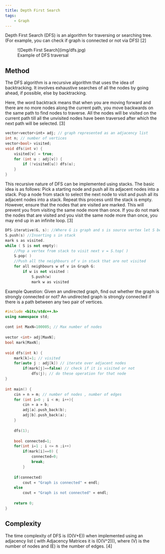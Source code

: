 ```yaml
---
title: Depth First Search
tags:
    - Graph
---
```


Depth First Search (DFS) is an algorithm for traversing or searching tree. (For example, you can check if graph is connected or not via DFS) [2]

<figure markdown="span">
![Depth First Search](img/dfs.jpg)
<figcaption>Example of DFS traversal</figcaption>
</figure>

## Method

The DFS algorithm is a recursive algorithm that uses the idea of backtracking. It involves exhaustive searches of all the nodes by going ahead, if possible, else by backtracking.

Here, the word backtrack means that when you are moving forward and there are no more nodes along the current path, you move backwards on the same path to find nodes to traverse. All the nodes will be visited on the current path till all the unvisited nodes have been traversed after which the next path will be selected. [3]

```cpp
vector<vector<int» adj; // graph represented as an adjacency list
int n; // number of vertices
vector<bool> visited;
void dfs(int v) {
    visited[v] = true;
    for (int u : adj[v]) {
        if (!visited[u]) dfs(u);
    }
}
```

This recursive nature of DFS can be implemented using stacks. The basic idea is as follows: Pick a starting node and push all its adjacent nodes into a stack. Pop a node from stack to select the next node to visit and push all its adjacent nodes into a stack. Repeat this process until the stack is empty. However, ensure that the nodes that are visited are marked. This will prevent you from visiting the same node more than once. If you do not mark the nodes that are visited and you visit the same node more than once, you may end up in an infinite loop. [3]

```cpp
DFS-iterative(G, s): //Where G is graph and s is source vertex let S be stack
S.push(s) //Inserting s in stack
mark s as visited.
while ( S is not empty):
    //Pop a vertex from stack to visit next v = S.top( )
    S.pop( )
    //Push all the neighbours of v in stack that are not visited
    for all neighbours w of v in Graph G:
        if w is not visited :
            S.push(w)
            mark w as visited
```

Example Question: Given an undirected graph, find out whether the graph is strongly connected or not? An undirected graph is strongly connected if there is a path between any two pair of vertices.


```cpp
#include <bits/stdc++.h>
using namespace std;

cont int MaxN=100005; // Max number of nodes

vector <int> adj[MaxN];
bool mark[MaxN];

void dfs(int k) {
    mark[k]=1; // visited
    for(auto j : adj[k]) // iterate over adjacent nodes
        if(mark[j]==false) // check if it is visited or not
            dfs(j); // do these operation for that node
}

int main() {
    cin » n » m; // number of nodes , number of edges
    for (int i=0 ; i < m; i++){
        cin » a » b;
        adj[a].push_back(b);
        adj[b].push_back(a);
    }
    
    dfs(1);

    bool connected=1;
    for(int i=1 ; i <= n ;i++)
        if(mark[i]==0) {
            connected=0;
            break;
        }

    if(connected)
        cout « "Graph is connected" « endl;
    else
        cout « "Graph is not connected" « endl;

    return 0;
}
```

## Complexity

The time complexity of DFS is \(O(V+E)\) when implemented using an adjacency list ( with Adjacency Matrices it is \(O(V^2)\)), where \(V\) is the number of nodes and \(E\) is the number of edges. [4]
